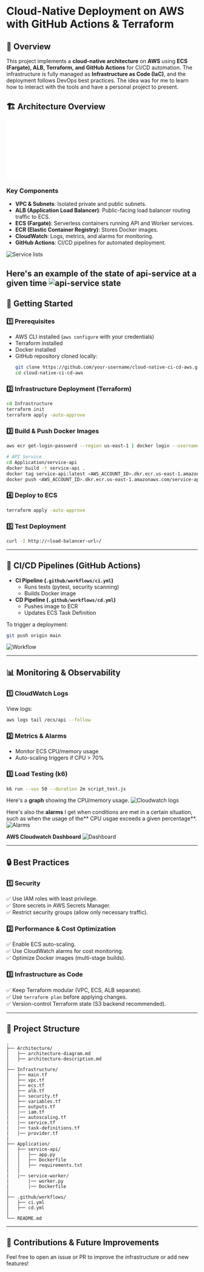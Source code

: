 # Cloud-Native Deployment on AWS with GitHub Actions & Terraform

## 📌 **Overview**
This project implements a **cloud-native architecture** on **AWS** using **ECS (Fargate), ALB, Terraform, and GitHub Actions** for CI/CD automation. The infrastructure is fully managed as **Infrastructure as Code (IaC)**, and the deployment follows DevOps best practices.
The idea was for me to learn how to interact with the tools and have a personal project to present.

## 🏗 **Architecture Overview**

![Architecture Diagram](Architecture/architecture-diagram.md)

### **Key Components**
- **VPC & Subnets**: Isolated private and public subnets.
- **ALB (Application Load Balancer)**: Public-facing load balancer routing traffic to ECS.
- **ECS (Fargate)**: Serverless containers running API and Worker services.
- **ECR (Elastic Container Registry)**: Stores Docker images.
- **CloudWatch**: Logs, metrics, and alarms for monitoring.
- **GitHub Actions**: CI/CD pipelines for automated deployment.

![Service lists](image.png)

Here's an example of the state of api-service at a given time
![api-service state](image-1.png)
---

## 🚀 **Getting Started**

### **1️⃣ Prerequisites**
- AWS CLI installed (`aws configure` with your credentials)
- Terraform installed
- Docker installed
- GitHub repository cloned locally:
  ```bash
  git clone https://github.com/your-username/cloud-native-ci-cd-aws.git
  cd cloud-native-ci-cd-aws
  ```

### **2️⃣ Infrastructure Deployment (Terraform)**
```bash
cd Infrastructure
terraform init
terraform apply -auto-approve
```

### **3️⃣ Build & Push Docker Images**
```bash
aws ecr get-login-password --region us-east-1 | docker login --username AWS --password-stdin <AWS_ACCOUNT_ID>.dkr.ecr.us-east-1.amazonaws.com

# API Service
cd Application/service-api
docker build -t service-api .
docker tag service-api:latest <AWS_ACCOUNT_ID>.dkr.ecr.us-east-1.amazonaws.com/service-api:latest
docker push <AWS_ACCOUNT_ID>.dkr.ecr.us-east-1.amazonaws.com/service-api:latest
```

### **4️⃣ Deploy to ECS**
```bash
terraform apply -auto-approve
```

### **5️⃣ Test Deployment**
```bash
curl -I http://<load-balancer-url>/
```
---

## 🔄 **CI/CD Pipelines (GitHub Actions)**
- **CI Pipeline (`.github/workflows/ci.yml`)**
  - Runs tests (pytest, security scanning)
  - Builds Docker image
- **CD Pipeline (`.github/workflows/cd.yml`)**
  - Pushes image to ECR
  - Updates ECS Task Definition

To trigger a deployment:
```bash
git push origin main
```

![Workflow](image-5.png)

---

## 📊 **Monitoring & Observability**

### **1️⃣ CloudWatch Logs**
View logs:
```bash
aws logs tail /ecs/api --follow
```

### **2️⃣ Metrics & Alarms**
- Monitor ECS CPU/memory usage
- Auto-scaling triggers if CPU > 70%

### **3️⃣ Load Testing (k6)**
```bash
k6 run --vus 50 --duration 2m script_test.js
```

Here's a **graph** showing the CPU/memory usage. 
![Cloudwatch logs](image-2.png)

Here's also the **alarms** I get when conditions are met in a certain situation, such as when the usage of the** CPU usgae exceeds a given percentage**.
![Alarms](image-3.png)

**AWS Cloudwatch Dashboard**
![Dashboard](image-4.png)

---

## 🔒 **Best Practices**

### **1️⃣ Security**
✅ Use IAM roles with least privilege.  
✅ Store secrets in AWS Secrets Manager.  
✅ Restrict security groups (allow only necessary traffic).  

### **2️⃣ Performance & Cost Optimization**
✅ Enable ECS auto-scaling.  
✅ Use CloudWatch alarms for cost monitoring.  
✅ Optimize Docker images (multi-stage builds).  

### **3️⃣ Infrastructure as Code**
✅ Keep Terraform modular (VPC, ECS, ALB separate).  
✅ Use `terraform plan` before applying changes.  
✅ Version-control Terraform state (S3 backend recommended).  

---

## 📌 **Project Structure**
```
.
├── Architecture/
│   ├── architecture-diagram.md
│   ├── architecture-description.md
│
├── Infrastructure/
│   ├── main.tf
│   ├── vpc.tf
│   ├── ecs.tf
│   ├── alb.tf
│   ├── security.tf
│   ├── variables.tf
│   ├── outputs.tf
│   |── iam.tf
|   |── autoscaling.tf
|   |── service.tf
|   |── task-definitions.tf
|   |── provider.tf
|
├── Application/
│   ├── service-api/
│   │   ├── app.py
│   │   ├── Dockerfile
│   │   ├── requirements.txt
|   |
|   |── service-worker/
|       |── worker.py
|       |── Dockerfile
│
├── .github/workflows/
│   ├── ci.yml
│   ├── cd.yml
│
└── README.md
```

---

## 📢 **Contributions & Future Improvements**
Feel free to open an issue or PR to improve the infrastructure or add new features!

